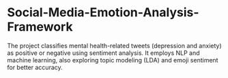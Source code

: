 # Social-Media-Emotion-Analysis-Framework
The project classifies mental health-related tweets (depression and anxiety) as positive or negative using sentiment analysis. It employs NLP and machine learning, also exploring topic modeling (LDA) and emoji sentiment for better accuracy.
